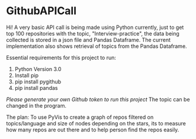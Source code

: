 # GithubAPICall
Hi!
A very basic API call is being made using Python currently, just to get top 100 repositories with the topic, "Interview-practice", the data being collected is stored in a json file and Pandas Dataframe. 
The current implementation also shows retrieval of topics from the Pandas Dataframe. 


Essential requirements for this project to run:
1. Python Version 3.0
2. Install pip
3. pip install pygithub 
4. pip install pandas 

*Please generate your own Github token to run this project*
The topic can be changed in the program. 

The plan: To use PyVis to create a graph of repos filtered on topics/language  and size of nodes depending on the stars, its to measure how many repos are out there and to help person find the repos easily. 
